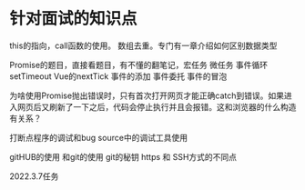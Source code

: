 # 针对面试的知识点

this的指向，call函数的使用。
数组去重。专门有一章介绍如何区别数据类型

Promise的题目，直接看题目，有不懂的翻笔记，宏任务 微任务 事件循环 setTimeout Vue的nextTick 事件的添加 事件委托 事件的冒泡

为啥使用Promise抛出错误时，只有首次打开网页才能正确catch到错误。如果进入网页后又刷新了一下之后，代码会停止执行并且会报错。这和浏览器的什么构造有关系？

打断点程序的调试和bug   source中的调试工具使用

gitHUB的使用 和git的使用 git的秘钥 https 和 SSH方式的不同点

2022.3.7任务

